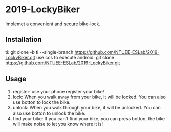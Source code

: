 # 2019-LockyBiker
Implemet a convenient and secure bike-lock.
## Installation
ti: 
git clone -b ti --single-branch https://github.com/NTUEE-ESLab/2019-LockyBiker.git
use ccs to execute
android: 
git clone https://github.com/NTUEE-ESLab/2019-LockyBiker.git

## Usage
1. register:
   use your phone register your bike!
2. lock:
   When you walk away from your bike, it will be locked. You can also use botton to lock the bike.
3. unlock:
   When you walk through your bike, it  will be unlocked. You can also use botton to unlock the bike.
4. find your bike:
   If you can't find your bike, you can press botton, the bike will make noise to let you know where it is!
